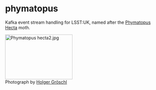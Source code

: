 # phymatopus
Kafka event stream handling for LSST:UK, named after the [Phymatopus Hecta](https://www.ukmoths.org.uk/species/phymatopus-hecta) moth.

<a href="https://commons.wikimedia.org/wiki/File:Phymatopus_hecta2.jpg#/media/File:Phymatopus_hecta2.jpg"><img src="https://upload.wikimedia.org/wikipedia/commons/7/7a/Phymatopus_hecta2.jpg" alt="Phymatopus hecta2.jpg" width="218" height="145"></a><br>Photograph by <a rel="nofollow" class="external free" href="http://www.naturspektrum.de/ns1.htm">Holger Gröschl</a>
